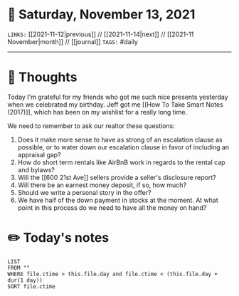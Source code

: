 # 📅 Saturday, November 13, 2021
`LINKS:` [[2021-11-12|previous]] // [[2021-11-14|next]] // [[2021-11 November|month]] // [[journal]] 
`TAGS:` #daily

---
# 💭 Thoughts
Today I'm grateful for my friends who got me such nice presents yesterday when we celebrated my birthday. Jeff got me [[How To Take Smart Notes (2017)]], which has been on my wishlist for a really long time. 

We need to remember to ask our realtor these questions: 
1. Does it make more sense to have as strong of an escalation clause as possible, or to water down our escalation clause in favor of including an appraisal gap?
2. How do short term rentals like AirBnB work in regards to the rental cap and bylaws?
3. Will the [[600 21st Ave]] sellers provide a seller's disclosure report?
4. Will there be an earnest money deposit, if so, how much?
5. Should we write a personal story in the offer?
6. We have half of the down payment in stocks at the moment. At what point in this process do we need to have all the money on hand?

# ✏️ Today's notes
```dataview
LIST 
FROM ""
WHERE file.ctime > this.file.day and file.ctime < (this.file.day + dur(1 day))
SORT file.ctime
```
